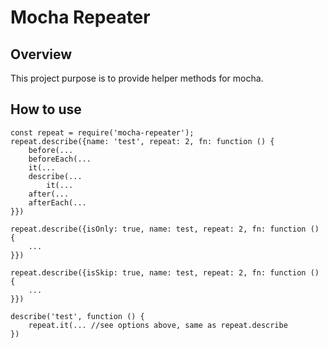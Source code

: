 # Mocha Repeater

## Overview
This project purpose is to provide helper methods for mocha.

## How to use

```
const repeat = require('mocha-repeater');
repeat.describe({name: 'test', repeat: 2, fn: function () {
    before(...
    beforeEach(...
    it(...
    describe(...
        it(...
    after(...
    afterEach(...
}})

repeat.describe({isOnly: true, name: test, repeat: 2, fn: function () {
    ...
}})

repeat.describe({isSkip: true, name: test, repeat: 2, fn: function () {
    ...
}})

describe('test', function () {
    repeat.it(... //see options above, same as repeat.describe
})
```
